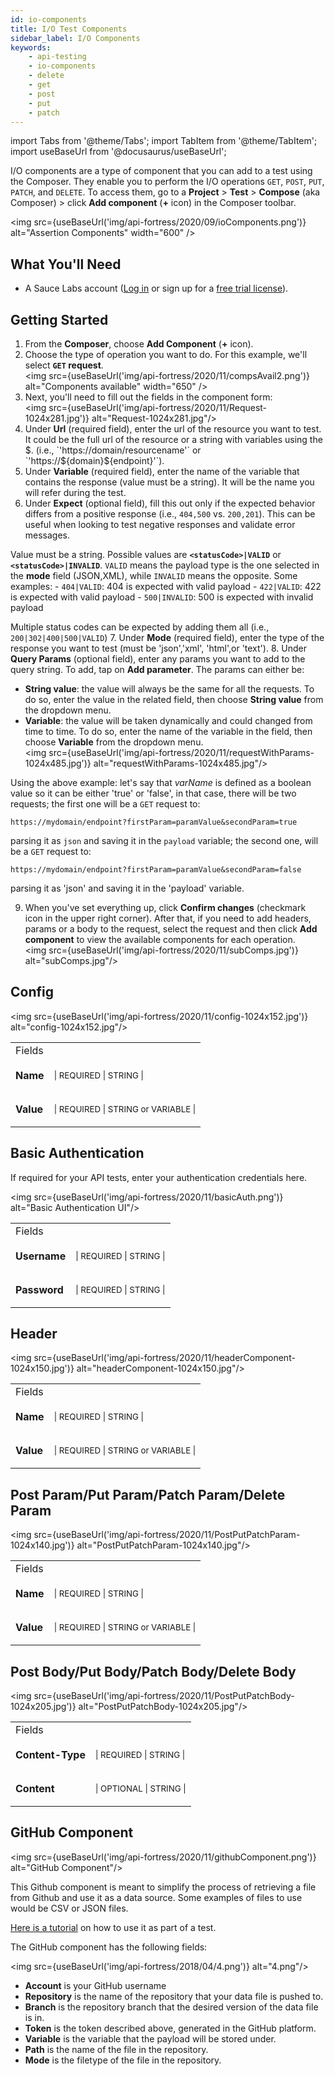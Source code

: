```yaml
---
id: io-components
title: I/O Test Components
sidebar_label: I/O Components
keywords:
    - api-testing
    - io-components
    - delete
    - get
    - post
    - put
    - patch
---
```


import Tabs from '@theme/Tabs';
import TabItem from '@theme/TabItem';
import useBaseUrl from '@docusaurus/useBaseUrl';

I/O components are a type of component that you can add to a test using the Composer. They enable you to perform the I/O operations `GET`, `POST`, `PUT`, `PATCH`, and `DELETE`. To access them, go to a **Project** > **Test** > **Compose** (aka Composer) > click **Add component** (**+** icon) in the Composer toolbar.

<img src={useBaseUrl('img/api-fortress/2020/09/ioComponents.png')} alt="Assertion Components" width="600" />

## What You'll Need
* A Sauce Labs account ([Log in](https://accounts.saucelabs.com/am/XUI/#login/) or sign up for a [free trial license](https://saucelabs.com/sign-up)).

## Getting Started

1. From the **Composer**, choose **Add Component** (**+** icon).
2. Choose the type of operation you want to do. For this example, we'll select **`GET` request**.<br/>
<img src={useBaseUrl('img/api-fortress/2020/11/compsAvail2.png')} alt="Components available" width="650" />
3. Next, you'll need to fill out the fields in the component form:<br/>
<img src={useBaseUrl('img/api-fortress/2020/11/Request-1024x281.jpg')} alt="Request-1024x281.jpg"/>
4. Under **Url** (required field), enter the url of the resource you want to test. It could be the full url of the resource or a string with variables using the $. (i.e., `'https://domain/resourcename'` or `'https://${domain}${endpoint}'`).
5. Under **Variable** (required field), enter the name of the variable that contains the response (value must be a string). It will be the name you will refer during the test.
6. Under **Expect** (optional field), fill this out only if the expected behavior differs from a positive response (i.e., `404,500` vs. `200,201`). This can be useful when looking to test negative responses and validate error messages.

  Value must be a string. Possible values are **`<statusCode>|VALID`** or **`<statusCode>|INVALID`**. `VALID` means the payload type is the one selected in the **mode** field (JSON,XML), while `INVALID` means the opposite. Some examples:
     - `404|VALID`: 404 is expected with valid payload
     - `422|VALID`: 422 is expected with valid payload
     - `500|INVALID`: 500 is expected with invalid payload

  Multiple status codes can be expected by adding them all (i.e., `200|302|400|500|VALID`)
7. Under **Mode** (required field), enter the type of the response you want to test (must be 'json','xml', 'html',or 'text').
8. Under **Query Params** (optional field), enter any params you want to add to the query string. To add, tap on **Add parameter**. The params can either be:
   * **String value**: the value will always be the same for all the requests. To do so, enter the value in the related field, then choose **String value** from the dropdown menu.
   * **Variable**: the value will be taken dynamically and could changed from time to time. To do so, enter the name of the variable in the field, then choose **Variable** from the dropdown menu.<br/>
   <img src={useBaseUrl('img/api-fortress/2020/11/requestWithParams-1024x485.jpg')} alt="requestWithParams-1024x485.jpg"/>

  Using the above example: let's say that _varName_ is defined as a boolean value so it can be either 'true' or 'false', in that case, there will be two requests; the first one will be a `GET` request to:

  ```http request
  https://mydomain/endpoint?firstParam=paramValue&secondParam=true
  ```

  parsing it as `json` and saving it in the `payload` variable; the second one, will be a `GET` request to:

  ```http request
  https://mydomain/endpoint?firstParam=paramValue&secondParam=false
  ```

  parsing it as 'json' and saving it in the 'payload' variable.

9. When you've set everything up, click **Confirm changes** (checkmark icon in the upper right corner). After that, if you need to add headers, params or a body to the request, select the request and then click **Add component** to view the available components for each operation.<br/>
<img src={useBaseUrl('img/api-fortress/2020/11/subComps.jpg')} alt="subComps.jpg"/>


## Config

<img src={useBaseUrl('img/api-fortress/2020/11/config-1024x152.jpg')} alt="config-1024x152.jpg"/>

<table id="table-api">
  <tbody>
  <tr>
  <td colSpan='2'>Fields</td>
  </tr>
    <tr>
     <td><strong>Name</strong></td>
     <td><p><small>| REQUIRED | STRING |</small></p></td>
    </tr>
    <tr>
     <td><strong>Value</strong></td>
     <td><p><small>| REQUIRED | STRING or VARIABLE |</small></p></td>
    </tr>
  </tbody>
</table>


## Basic Authentication

If required for your API tests, enter your authentication credentials here.

<img src={useBaseUrl('img/api-fortress/2020/11/basicAuth.png')} alt="Basic Authentication UI"/>


<table id="table-api">
  <tbody>
  <tr>
  <td colSpan='2'>Fields</td>
  </tr>
    <tr>
     <td><strong>Username</strong></td>
     <td><p><small>| REQUIRED | STRING |</small></p></td>
    </tr>
    <tr>
     <td><strong>Password</strong></td>
     <td><p><small>| REQUIRED | STRING |</small></p></td>
    </tr>
  </tbody>
</table>

## Header

<img src={useBaseUrl('img/api-fortress/2020/11/headerComponent-1024x150.jpg')} alt="headerComponent-1024x150.jpg"/>

<table id="table-api">
  <tbody>
  <tr>
  <td colSpan='2'>Fields</td>
  </tr>
    <tr>
     <td><strong>Name</strong></td>
     <td><p><small>| REQUIRED | STRING |</small></p></td>
    </tr>
    <tr>
     <td><strong>Value</strong></td>
     <td><p><small>| REQUIRED | STRING or VARIABLE |</small></p></td>
    </tr>
  </tbody>
</table>


## Post Param/Put Param/Patch Param/Delete Param

<img src={useBaseUrl('img/api-fortress/2020/11/PostPutPatchParam-1024x140.jpg')} alt="PostPutPatchParam-1024x140.jpg"/>

<table id="table-api">
  <tbody>
  <tr>
  <td colSpan='2'>Fields</td>
  </tr>
    <tr>
     <td><strong>Name</strong></td>
     <td><p><small>| REQUIRED | STRING |</small></p></td>
    </tr>
    <tr>
     <td><strong>Value</strong></td>
     <td><p><small>| REQUIRED | STRING or VARIABLE |</small></p></td>
    </tr>
  </tbody>
</table>


## Post Body/Put Body/Patch Body/Delete Body

<img src={useBaseUrl('img/api-fortress/2020/11/PostPutPatchBody-1024x205.jpg')} alt="PostPutPatchBody-1024x205.jpg"/>

<table id="table-api">
  <tbody>
  <tr>
  <td colSpan='2'>Fields</td>
  </tr>
    <tr>
     <td><strong>Content-Type</strong></td>
     <td><p><small>| REQUIRED | STRING |</small></p></td>
    </tr>
    <tr>
     <td><strong>Content</strong></td>
     <td><p><small>| OPTIONAL | STRING |</small></p></td>
    </tr>
  </tbody>
</table>


## GitHub Component

<img src={useBaseUrl('img/api-fortress/2020/11/githubComponent.png')} alt="GitHub Component"/>

This Github component is meant to simplify the process of retrieving a file from Github and use it as a data source. Some examples of files to use would be CSV or JSON files.

[Here is a tutorial](/api-testing/on-prem/how-to/github-for-datasets) on how to use it as part of a test.

The GitHub component has the following fields:

<img src={useBaseUrl('img/api-fortress/2018/04/4.png')} alt="4.png"/>

- **Account** is your GitHub username
- **Repository** is the name of the repository that your data file is pushed to.
- **Branch** is the repository branch that the desired version of the data file is in.
- **Token** is the token described above, generated in the GitHub platform.
- **Variable** is the variable that the payload will be stored under.
- **Path** is the name of the file in the repository.
- **Mode** is the filetype of the file in the repository.
